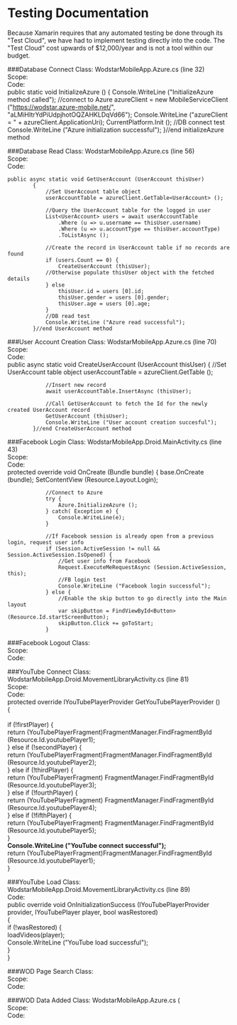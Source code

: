 # Testing Documentation
Because Xamarin requires that any automated testing be done through its "Test Cloud", we have had to implement testing directly into the code. The "Test Cloud" cost upwards of $12,000/year and is not a tool within our budget. 

###Database Connect
Class: WodstarMobileApp.Azure.cs (line 32)<br/>
Scope: <br/>
Code: <br/>
	public static void InitializeAzure ()
			{
				Console.WriteLine ("InitializeAzure method called");
				//connect to Azure
				azureClient = new MobileServiceClient ("https://wodstar.azure-mobile.net/", 				"aLMiHItrYdPiUdpjhotOQZAHKLDqVd66");
				Console.WriteLine ("azureClient = " + azureClient.ApplicationUri);
				CurrentPlatform.Init ();
				//DB connect test
				Console.WriteLine ("Azure initialization successful");
			}//end initializeAzure method


###Database Read
Class: WodstarMobileApp.Azure.cs (line 56) <br/>
Scope: <br/>
Code: <br/>

	public async static void GetUserAccount (UserAccount thisUser) 
			{
				//Set UserAccount table object
				userAccountTable = azureClient.GetTable<UserAccount> ();

				//Query the UserAccount table for the logged in user
				List<UserAccount> users = await userAccountTable
					.Where (u => u.username == thisUser.username)
					.Where (u => u.accountType == thisUser.accountType)
					.ToListAsync ();
	
				//Create the record in UserAccount table if no records are found
				if (users.Count == 0) {
					CreateUserAccount (thisUser);
				//Otherwise populate thisUser object with the fetched details
				} else 
					thisUser.id = users [0].id;
					thisUser.gender = users [0].gender;
					thisUser.age = users [0].age;
				}
				//DB read test
				Console.WriteLine ("Azure read successful");
			}//end UserAccount method


###User Account Creation 
Class: WodstarMobileApp.Azure.cs (line 70) <br/>
Scope: <br/>
Code: <br/>
	public async static void CreateUserAccount (UserAccount thisUser)
			{
				//Set UserAccount table object
				userAccountTable = azureClient.GetTable<UserAccount> ();
	
				//Insert new record
				await userAccountTable.InsertAsync (thisUser);
	
				//Call GetUserAccount to fetch the Id for the newly created UserAccount record
				GetUserAccount (thisUser);
				Console.WriteLine ("User account creation succesful");
			}//end CreateUserAccount method

###Facebook Login
Class: WodstarMobileApp.Droid.MainActivity.cs (line 43) <br/>
Scope: <br/>
Code: <br/>
	protected override void OnCreate (Bundle bundle)
			{
				base.OnCreate (bundle);
				SetContentView (Resource.Layout.Login);
	
				//Connect to Azure
				try {
					Azure.InitializeAzure ();
				} catch( Exception e) {
					Console.WriteLine(e);
				}
	
				//If Facebook session is already open from a previous login, request user info
				if (Session.ActiveSession != null && Session.ActiveSession.IsOpened) {
					//Get user info from Facebook
					Request.ExecuteMeRequestAsync (Session.ActiveSession, this);
					//FB login test
					Console.WriteLine ("Facebook login successful");
				} else {
					//Enable the skip button to go directly into the Main layout
					var skipButton = FindViewById<Button> (Resource.Id.startScreenButton);
					skipButton.Click += goToStart;
				}



###Facebook Logout
Class: <br/>
Scope: <br/>
Code:

###YouTube Connect
Class: WodstarMobileApp.Droid.MovementLibraryActivity.cs (line 81)<br/>
Scope: <br/>
Code: <br/>
protected override IYouTubePlayerProvider GetYouTubePlayerProvider ()<br/>
		{<br/>
<br/>
			if (!firstPlayer) {<br/>
				return (YouTubePlayerFragment)FragmentManager.FindFragmentById (Resource.Id.youtubePlayer1);<br/>
			} else if (!secondPlayer) {<br/>
				return (YouTubePlayerFragment)FragmentManager.FindFragmentById (Resource.Id.youtubePlayer2);<br/>
			} else if (!thirdPlayer) {<br/>
				return (YouTubePlayerFragment) FragmentManager.FindFragmentById (Resource.Id.youtubePlayer3);<br/>
			} else if (!fourthPlayer) {<br/>
				return (YouTubePlayerFragment) FragmentManager.FindFragmentById (Resource.Id.youtubePlayer4);<br/>
			} else if (!fifthPlayer) {<br/>
				return (YouTubePlayerFragment) FragmentManager.FindFragmentById (Resource.Id.youtubePlayer5);<br/>
			}<br/>
			<b>Console.WriteLine ("YouTube connect successful");</b><br/>
			return (YouTubePlayerFragment)FragmentManager.FindFragmentById (Resource.Id.youtubePlayer1);<br/>
		}<br/>


###YouTube Load
Class: WodstarMobileApp.Droid.MovementLibraryActivity.cs (line 89) <br/>
Code: <br/>
public override void OnInitializationSuccess (IYouTubePlayerProvider provider, IYouTubePlayer player, bool wasRestored) <br/>
		{<br/>
			if (!wasRestored) {<br/>
				loadVideos(player);<br/>
				Console.WriteLine ("YouTube load successful");<br/>
			} <br/>
		}<br/>

###WOD Page Search
Class: <br/>
Scope: <br/>
Code:

###WOD Data Added
Class: WodstarMobileApp.Azure.cs (<br/>
Scope: <br/>
Code:





